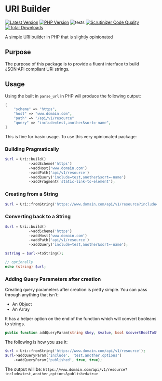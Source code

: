 # URI Builder
<!-- BADGES_START -->
[![Latest Version][badge-release]][packagist]
[![PHP Version][badge-php]][php]
![tests](https://github.com/JustSteveKing/uri-builder/workflows/tests/badge.svg)
[![Scrutinizer Code Quality](https://scrutinizer-ci.com/g/JustSteveKing/config/badges/quality-score.png?b=main)](https://scrutinizer-ci.com/g/JustSteveKing/config/?branch=main)
[![Total Downloads][badge-downloads]][downloads]

[badge-release]: https://img.shields.io/packagist/v/juststeveking/uri-builder.svg?style=flat-square&label=release
[badge-php]: https://img.shields.io/packagist/php-v/juststeveking/uri-builder.svg?style=flat-square
[badge-downloads]: https://img.shields.io/packagist/dt/juststeveking/uri-builder.svg?style=flat-square&colorB=mediumvioletred

[packagist]: https://packagist.org/packages/juststeveking/uri-builder
[php]: https://php.net
[downloads]: https://packagist.org/packages/juststeveking/uri-builder
<!-- BADGES_END -->

A simple URI builder in PHP that is slightly opinionated

## Purpose

The purpose of this package is to provide a fluent interface to build JSON:API compliant URI strings.


## Usage

Using the built in `parse_url` in PHP will produce the following output:

```php
[
    "scheme" => "https",
    "host" => "www.domain.com",
    "path" => "/api/v1/resource"
    "query" => "include=test,another&sort=-name",
]
```

This is fine for basic usage. To use this very opinionated package:

### Building Pragmatically

```php
$url = Uri::build()
           ->addScheme('https')
           ->addHost('www.domain.com')
           ->addPath('api/v1/resource')
           ->addQuery('include=test,another&sort=-name')
           ->addFragment('static-link-to-element');
```

### Creating from a String

```php
$url = Uri::fromString('https://www.domain.com/api/v1/resource?include=test,another&sort=-name')
```

### Converting back to a String

```php
$url = Uri::build()
           ->addScheme('https')
           ->addHost('www.domain.com')
           ->addPath('api/v1/resource')
           ->addQuery('include=test,another&sort=-name');

$string = $url->toString();

// optionally
echo (string) $url;
```

### Adding Query Parameters after creation

Creating query parameters after creation is pretty simple. You can pass through anything that isn't:

- An Object
- An Array

It has a helper option on the end of the function which will convert booleans to strings.

```php
public function addQueryParam(string $key, $value, bool $covertBoolToString = false)
```

The following is how you use it:

```php
$url = Uri::fromString('https://www.domain.com/api/v1/resource');
$url->addQueryParam('include', 'test,another,options')
    ->addQueryParam('published', true, true);
```
The output will be: `https://www.domain.com/api/v1/resource?include=test,another,options&published=true`